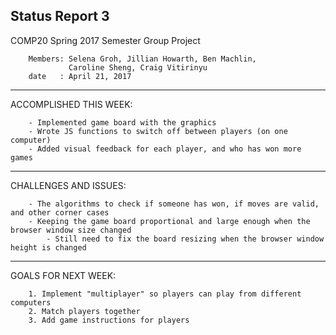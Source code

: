 Status Report 3
-------------------------------------------------------------------------------
COMP20 Spring 2017 Semester Group Project

        Members: Selena Groh, Jillian Howarth, Ben Machlin, 
                 Caroline Sheng, Craig Vitirinyu
        date   : April 21, 2017

-------------------------------------------------------------------------------
ACCOMPLISHED THIS WEEK:

        - Implemented game board with the graphics
        - Wrote JS functions to switch off between players (on one computer)
        - Added visual feedback for each player, and who has won more games
       
-------------------------------------------------------------------------------
CHALLENGES AND ISSUES:

        - The algorithms to check if someone has won, if moves are valid, and other corner cases
        - Keeping the game board proportional and large enough when the browser window size changed
            - Still need to fix the board resizing when the browser window height is changed 
-------------------------------------------------------------------------------
GOALS FOR NEXT WEEK:
        
        1. Implement "multiplayer" so players can play from different computers
        2. Match players together
        3. Add game instructions for players
